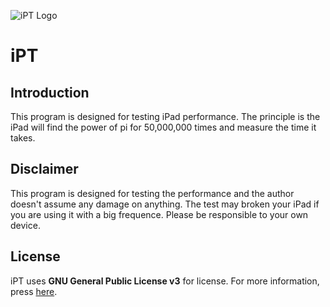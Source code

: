 ![iPT Logo](http://i2.buimg.com/04c25b3022c39f68.jpg)

# iPT
## Introduction
This program is designed for testing iPad performance.
The principle is the iPad will find the power of pi for 50,000,000 times and measure the time it takes.
## Disclaimer
This program is designed for testing the performance and the author doesn't assume any damage on anything. The test may broken your iPad if you are using it with a big frequence. Please be responsible to your own device.
## License
iPT uses **GNU General Public License v3** for license. For more information, press [here](https://github.com/GalvinGao/iPT/blob/master/LICENSE).
